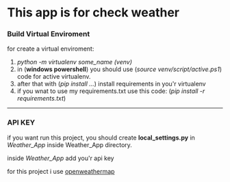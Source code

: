 # This app is for check weather

### Build Virtual Enviroment

for create a virtual enviroment:

1. *python -m virtualenv *some_name* (venv)*
2. in (**windows powershell**) you should use (_source venv/script/active.ps1_) code for active virtualenv.
3. after that with (_pip install ..._) install requirements in you'r virtualenv
4. if you wnat to use my requirements.txt use this code: (_pip install -r requirements.txt_)

---

### API KEY

if you want run this project, you should create **local_settings.py** in _Weather_App_ inside Weather_App directory.

inside _Weather_App_ add you'r api key

for this project i use [openweathermap](https://openweathermap.org/)
